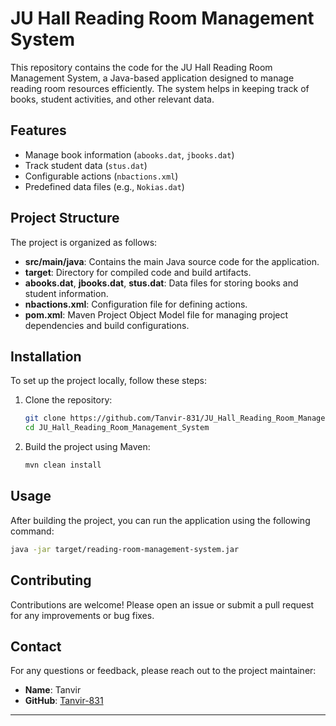 
# JU Hall Reading Room Management System

This repository contains the code for the JU Hall Reading Room Management System, a Java-based application designed to manage reading room resources efficiently. The system helps in keeping track of books, student activities, and other relevant data.

## Features

- Manage book information (`abooks.dat`, `jbooks.dat`)
- Track student data (`stus.dat`)
- Configurable actions (`nbactions.xml`)
- Predefined data files (e.g., `Nokias.dat`)

## Project Structure

The project is organized as follows:

- **src/main/java**: Contains the main Java source code for the application.
- **target**: Directory for compiled code and build artifacts.
- **abooks.dat**, **jbooks.dat**, **stus.dat**: Data files for storing books and student information.
- **nbactions.xml**: Configuration file for defining actions.
- **pom.xml**: Maven Project Object Model file for managing project dependencies and build configurations.

## Installation

To set up the project locally, follow these steps:

1. Clone the repository:
    ```sh
    git clone https://github.com/Tanvir-831/JU_Hall_Reading_Room_Management_System.git
    cd JU_Hall_Reading_Room_Management_System
    ```

2. Build the project using Maven:
    ```sh
    mvn clean install
    ```

## Usage

After building the project, you can run the application using the following command:

```sh
java -jar target/reading-room-management-system.jar
```

## Contributing

Contributions are welcome! Please open an issue or submit a pull request for any improvements or bug fixes.


## Contact

For any questions or feedback, please reach out to the project maintainer:

- **Name**: Tanvir
- **GitHub**: [Tanvir-831](https://github.com/Tanvir-831)

---
